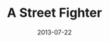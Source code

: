 ---
layout: music 
title: "A Street Fighter"
series: "God Is ____"
date: 2013-07-22 
description: "Steven Manuel talks about how God is like a street fighter."
audio: "http://www.crossroads.net/players/media/hq/god_is_02.mp3"
audio-duration: "47:59"
src: "http://www.crossroads.net/players/media/mediumHz/190x110_GodIs.jpg"
---